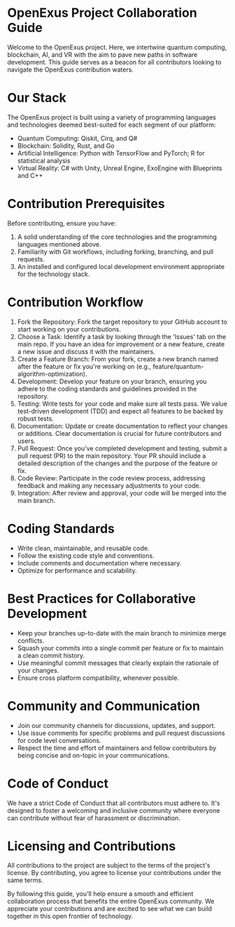 # OpenExus Project Collaboration Guide

Welcome to the OpenExus project. Here, we intertwine quantum computing, blockchain, AI, and VR with the aim to pave new paths in software development. This guide serves as a beacon for all contributors looking to navigate the OpenExus contribution waters.

# Our Stack

The OpenExus project is built using a variety of programming languages and technologies deemed best-suited for each segment of our platform:

* Quantum Computing: Qiskit, Cirq, and Q#
* Blockchain: Solidity, Rust, and Go
* Artificial Intelligence: Python with TensorFlow and PyTorch; R for statistical analysis
* Virtual Reality: C# with Unity, Unreal Engine, ExoEngine with Blueprints and C++

# Contribution Prerequisites

Before contributing, ensure you have:

1. A solid understanding of the core technologies and the programming languages mentioned above.
2. Familiarity with Git workflows, including forking, branching, and pull requests.
3. An installed and configured local development environment appropriate for the technology stack.

# Contribution Workflow

1. Fork the Repository: Fork the target repository to your GitHub account to start working on your contributions.
2. Choose a Task: Identify a task by looking through the 'Issues' tab on the main repo. If you have an idea for improvement or a new feature, create a new issue and discuss it with the maintainers.
3. Create a Feature Branch: From your fork, create a new branch named after the feature or fix you're working on (e.g., feature/quantum-algorithm-optimization).
4. Development: Develop your feature on your branch, ensuring you adhere to the coding standards and guidelines provided in the repository.
5. Testing: Write tests for your code and make sure all tests pass. We value test-driven development (TDD) and expect all features to be backed by robust tests.
6. Documentation: Update or create documentation to reflect your changes or additions. Clear documentation is crucial for future contributors and users.
7. Pull Request: Once you've completed development and testing, submit a pull request (PR) to the main repository. Your PR should include a detailed description of the changes and the purpose of the feature or fix.
8. Code Review: Participate in the code review process, addressing feedback and making any necessary adjustments to your code.
9. Integration: After review and approval, your code will be merged into the main branch.

# Coding Standards

* Write clean, maintainable, and reusable code.
* Follow the existing code style and conventions.
* Include comments and documentation where necessary.
* Optimize for performance and scalability.

# Best Practices for Collaborative Development

* Keep your branches up-to-date with the main branch to minimize merge conflicts.
* Squash your commits into a single commit per feature or fix to maintain a clean commit history.
* Use meaningful commit messages that clearly explain the rationale of your changes.
* Ensure cross platform compatibility, whenever possible.

# Community and Communication

* Join our community channels for discussions, updates, and support.
* Use issue comments for specific problems and pull request discussions for code level conversations.
* Respect the time and effort of maintainers and fellow contributors by being concise and on-topic in your communications.

# Code of Conduct

We have a strict Code of Conduct that all contributors must adhere to. It's designed to foster a welcoming and inclusive community where everyone can contribute without fear of harassment or discrimination.

# Licensing and Contributions

All contributions to the project are subject to the terms of the project's license. By contributing, you agree to license your contributions under the same terms.

By following this guide, you'll help ensure a smooth and efficient collaboration process that benefits the entire OpenExus community. We appreciate your contributions and are excited to see what we can build together in this open frontier of technology.
